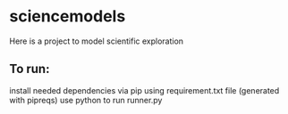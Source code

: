 # sciencemodels
Here is a project to model scientific exploration

## To run:
install needed dependencies via pip using requirement.txt file (generated with pipreqs)
use python to run runner.py

